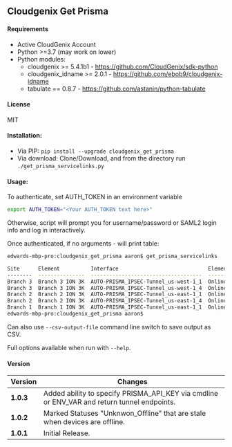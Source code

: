 Cloudgenix Get Prisma
---------------------

#### Requirements
* Active CloudGenix Account
* Python >=3.7 (may work on lower)
* Python modules:
    * cloudgenix >= 5.4.1b1 - <https://github.com/CloudGenix/sdk-python>
    * cloudgenix_idname >= 2.0.1 - <https://github.com/ebob9/cloudgenix-idname>
    * tabulate == 0.8.7 - <https://github.com/astanin/python-tabulate>

#### License
MIT

#### Installation:
* Via PIP: `pip install --upgrade cloudgenix_get_prisma`
* Via download: Clone/Download, and from the directory run `./get_prisma_servicelinks.py`

#### Usage:
To authenticate, set AUTH_TOKEN in an environment variable
```bash
export AUTH_TOKEN="<Your AUTH_TOKEN text here>"
```
Otherwise, script will prompt you for username/password or SAML2 login info and log in interactively.

Once authenticated, if no arguments - will print table:
```bash
edwards-mbp-pro:cloudgenix_get_prisma aaron$ get_prisma_servicelinks 

Site      Element          Interface                             Element Online    Admin State    Operational State    Extended State    Prisma Remote On-boarding      Parent Interface
--------  ---------------  ------------------------------------  ----------------  -------------  -------------------  ----------------  ---------------------------  ------------------
Branch 3  Branch 3 ION 3K  AUTO-PRISMA_IPSEC-Tunnel_us-west-1_1  Online            True           up                   tunnel_up         AUTO-CGX_ecmp-3                               1
Branch 3  Branch 3 ION 3K  AUTO-PRISMA_IPSEC-Tunnel_us-west-1_4  Online            True           up                   tunnel_up         AUTO-CGX_ecmp-3                               4
Branch 2  Branch 2 ION 3K  AUTO-PRISMA_IPSEC-Tunnel_us-east-1_1  Online            True           up                   tunnel_up         AUTO-CGX_ecmp-2                               1
Branch 2  Branch 2 ION 3K  AUTO-PRISMA_IPSEC-Tunnel_us-east-1_4  Online            True           up                   tunnel_up         AUTO-CGX_ecmp-2                               4
Branch 1  Branch 1 ION 3K  AUTO-PRISMA_IPSEC-Tunnel_us-east-1_1  Online            True           up                   tunnel_up         AUTO-CGX_remotenet-1                          1
edwards-mbp-pro:cloudgenix_get_prisma aaron$
```

Can also use `--csv-output-file` command line switch to save output as CSV.

Full options available when run with `--help`.

#### Version
Version  | Changes
-------  | --------
**1.0.3**| Added ability to specify PRISMA_API_KEY via cmdline or ENV_VAR and return tunnel endpoints.
**1.0.2**| Marked Statuses "Unknwon_Offline" that are stale when devices are offline.
**1.0.1**| Initial Release.